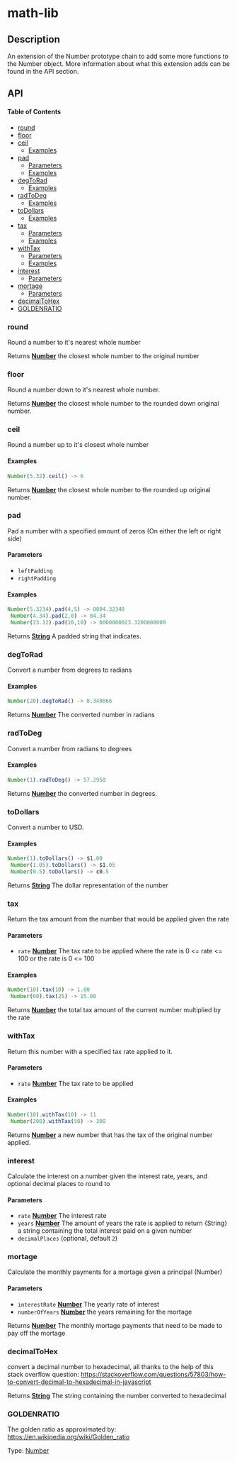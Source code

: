 # math-lib

## Description

An extension of the Number prototype chain to add some more functions to the Number object. More information
about what this extension adds can be found in the API section.

## API

<!-- Generated by documentation.js. Update this documentation by updating the source code. -->

#### Table of Contents

-   [round](#round)
-   [floor](#floor)
-   [ceil](#ceil)
    -   [Examples](#examples)
-   [pad](#pad)
    -   [Parameters](#parameters)
    -   [Examples](#examples-1)
-   [degToRad](#degtorad)
    -   [Examples](#examples-2)
-   [radToDeg](#radtodeg)
    -   [Examples](#examples-3)
-   [toDollars](#todollars)
    -   [Examples](#examples-4)
-   [tax](#tax)
    -   [Parameters](#parameters-1)
    -   [Examples](#examples-5)
-   [withTax](#withtax)
    -   [Parameters](#parameters-2)
    -   [Examples](#examples-6)
-   [interest](#interest)
    -   [Parameters](#parameters-3)
-   [mortage](#mortage)
    -   [Parameters](#parameters-4)
-   [decimalToHex](#decimaltohex)
-   [GOLDENRATIO](#goldenratio)

### round

Round a number to it's nearest whole number

Returns **[Number](https://developer.mozilla.org/docs/Web/JavaScript/Reference/Global_Objects/Number)** the closest whole number to the original number

### floor

Round a number down to it's nearest whole number.

Returns **[Number](https://developer.mozilla.org/docs/Web/JavaScript/Reference/Global_Objects/Number)** the closest whole number to the rounded down original number.

### ceil

Round a number up to it's closest whole number

#### Examples

```javascript
Number(5.32).ceil() -> 6
```

Returns **[Number](https://developer.mozilla.org/docs/Web/JavaScript/Reference/Global_Objects/Number)** the closest whole number to the rounded up original number.

### pad

Pad a number with a specified amount of zeros (On either the left or right side)

#### Parameters

-   `leftPadding`  
-   `rightPadding`  

#### Examples

```javascript
Number(5.3234).pad(4,5) -> 0004.32340
 Number(4.34).pad(2,0) -> 04.34
 Number(23.32).pad(10,10) -> 0000000023.3200000000
```

Returns **[String](https://developer.mozilla.org/docs/Web/JavaScript/Reference/Global_Objects/String)** A padded string that indicates.

### degToRad

Convert a number from degrees to radians

#### Examples

```javascript
Number(20).degToRad() -> 0.349066
```

Returns **[Number](https://developer.mozilla.org/docs/Web/JavaScript/Reference/Global_Objects/Number)** The converted number in radians

### radToDeg

Convert a number from radians to degrees

#### Examples

```javascript
Number(1).radToDeg() -> 57.2958
```

Returns **[Number](https://developer.mozilla.org/docs/Web/JavaScript/Reference/Global_Objects/Number)** the converted number in degrees.

### toDollars

Convert a number to USD.

#### Examples

```javascript
Number(1).toDollars() -> $1.00
 Number(1.05).toDollars() -> $1.05
 Number(0.5).toDollars() -> ¢0.5
```

Returns **[String](https://developer.mozilla.org/docs/Web/JavaScript/Reference/Global_Objects/String)** The dollar representation of the number

### tax

Return the tax amount from the number that would be applied given the rate

#### Parameters

-   `rate` **[Number](https://developer.mozilla.org/docs/Web/JavaScript/Reference/Global_Objects/Number)** The tax rate to be applied where the rate is 0 &lt;= rate &lt;= 100
    or the rate is 0 &lt;= 100

#### Examples

```javascript
Number(10).tax(10) -> 1.00
 Number(60).tax(25) -> 15.00
```

Returns **[Number](https://developer.mozilla.org/docs/Web/JavaScript/Reference/Global_Objects/Number)** the total tax amount of the current number multiplied by the rate

### withTax

Return this number with a specified tax rate applied to it.

#### Parameters

-   `rate` **[Number](https://developer.mozilla.org/docs/Web/JavaScript/Reference/Global_Objects/Number)** The tax rate to be applied

#### Examples

```javascript
Number(10).withTax(10) -> 11
 Number(200).withTax(50) -> 300
```

Returns **[Number](https://developer.mozilla.org/docs/Web/JavaScript/Reference/Global_Objects/Number)** a new number that has the tax of the original number applied.

### interest

Calculate the interest on a number given the interest rate, years, and optional
decimal places to round to

#### Parameters

-   `rate` **[Number](https://developer.mozilla.org/docs/Web/JavaScript/Reference/Global_Objects/Number)** The interest rate
-   `years` **[Number](https://developer.mozilla.org/docs/Web/JavaScript/Reference/Global_Objects/Number)** The amount of years the rate is applied to
    return {String} a string containing the total interest paid on a given number
-   `decimalPlaces`   (optional, default `2`)

### mortage

Calculate the monthly payments for a mortage given a principal (Number)

#### Parameters

-   `interestRate` **[Number](https://developer.mozilla.org/docs/Web/JavaScript/Reference/Global_Objects/Number)** The yearly rate of interest
-   `numberOfYears` **[Number](https://developer.mozilla.org/docs/Web/JavaScript/Reference/Global_Objects/Number)** the years remaining for the mortage

Returns **[Number](https://developer.mozilla.org/docs/Web/JavaScript/Reference/Global_Objects/Number)** The monthly mortage payments that need to be made to pay off the mortage

### decimalToHex

convert a decimal number to hexadecimal, all thanks to the help of this
stack overflow question: <https://stackoverflow.com/questions/57803/how-to-convert-decimal-to-hexadecimal-in-javascript>

Returns **[String](https://developer.mozilla.org/docs/Web/JavaScript/Reference/Global_Objects/String)** The string containing the number converted to hexadecimal

### GOLDENRATIO

The golden ratio as approximated by: <https://en.wikipedia.org/wiki/Golden_ratio>

Type: [Number](https://developer.mozilla.org/docs/Web/JavaScript/Reference/Global_Objects/Number)
